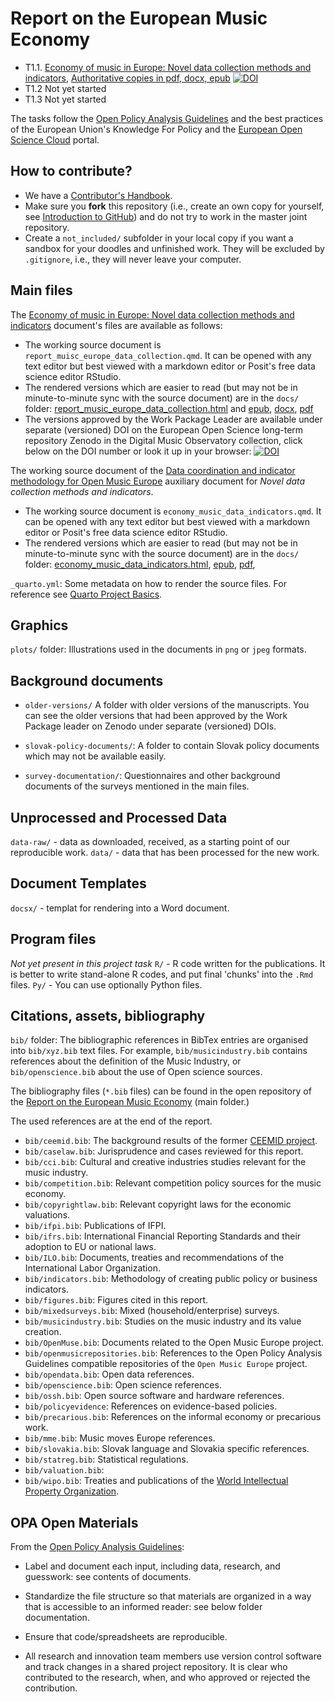 # Report on the European Music Economy

-    T1.1. [Economy of music in Europe: Novel data collection methods and indicators](https://music.dataobservatory.eu/documents/open_music_europe/economy/report/report.html), [Authoritative copies in pdf, docx, epub](https://doi.org/10.5281/zenodo.8334648) [![DOI](https://zenodo.org/badge/DOI/10.5281/zenodo.8334648.svg)](https://doi.org/10.5281/zenodo.8334648)
-   T1.2 Not yet started
-   T1.3 Not yet started

The tasks follow the [Open Policy Analysis Guidelines](http://www.bitss.org/wp-content/uploads/2019/03/OPA-Guidelines.pdf) and the best practices of the European Union's Knowledge For Policy and the [European Open Science Cloud](https://eosc-portal.eu/) portal.

## How to contribute?

- We have a [Contributor's Handbook](https://manual.dataobservatory.eu/).
- Make sure you __fork__ this repository (i.e., create an own copy for yourself, see [Introduction to GitHub](https://manual.dataobservatory.eu/)) and do not try to work in the master joint repository. 
- Create a `not_included/` subfolder in your local copy if you want a sandbox for your doodles and unfinished work. They will be excluded by `.gitignore`, i.e., they will never leave your computer.

## Main files
The [Economy of music in Europe: Novel data collection methods and indicators](https://music.dataobservatory.eu/documents/open_music_europe/economy/report/report.html) document's files are available as follows: 
- The working source document is `report_muisc_europe_data_collection.qmd`. It can be opened with any text editor but best viewed with a markdown editor or Posit's free data science editor RStudio. 
- The rendered versions which are easier to read (but may not be in minute-to-minute sync with the source document) are in the `docs/` folder: [report_music_europe_data_collection.html](https://github.com/antaldaniel/report-european-music-economy/raw/main/docs/report_music_europe_data_collection.html) and [epub](https://github.com/antaldaniel/report-european-music-economy/raw/main/docs/report_music_europe_data_collection.epub), [docx](https://github.com/antaldaniel/report-european-music-economy/raw/main/docs/report_music_europe_data_collection.epub), [pdf](https://github.com/antaldaniel/report-european-music-economy/raw/main/docs/report_music_europe_data_collection.pdf)
- The versions approved by the Work Package Leader are available under separate (versioned) DOI on the European Open Science long-term repository Zenodo in the Digital Music Observatory collection, click below on the DOI number or look it up in your browser:
[![DOI](https://zenodo.org/badge/DOI/10.5281/zenodo.6464782.svg)](https://doi.org/10.5281/zenodo.6464782)


The working source document of the [Data coordination and indicator methodology for Open Music Europe]() auxiliary document for _Novel data collection methods and indicators_.  
- The working source document is `economy_music_data_indicators.qmd`. It can be opened with any text editor but best viewed with a markdown editor or Posit's free data science editor RStudio. 
- The rendered versions which are easier to read (but may not be in minute-to-minute sync with the source document) are in the `docs/` folder: [economy_music_data_indicators.html](https://github.com/antaldaniel/report-european-music-economy/raw/main/docs/economy_music_data_indicators.html), [epub](https://github.com/antaldaniel/report-european-music-economy/raw/main/docs/economy_music_data_indicators.epub), [pdf](https://github.com/antaldaniel/report-european-music-economy/raw/main/docs/economy_music_data_indicators.pdf),

`_quarto.yml`: Some metadata on how to render the source files. For reference see [Quarto Project Basics](https://quarto.org/docs/projects/quarto-projects.html).

## Graphics

`plots/` folder: Illustrations used in the documents in `png` or `jpeg` formats.

## Background documents

- `older-versions/`  A folder with older versions of the manuscripts.  You can see the older versions that had been approved by the Work Package leader on Zenodo under separate (versioned) DOIs.

- `slovak-policy-documents/`: A folder to contain Slovak policy documents which may not be available easily.

- `survey-documentation/`: Questionnaires and other background documents of the surveys mentioned in the main files.

## Unprocessed and Processed Data 
`data-raw/` - data as downloaded, received, as a starting point of our reproducible work. 
`data/` - data that has been processed for the new work.

## Document Templates
`docsx/` - templat for rendering into a Word document.

## Program files
_Not yet present in this project task_
`R/` - R code written for the publications.  It is better to write stand-alone R codes, and put final 'chunks' into the `.Rmd` files.
`Py/` - You can use optionally Python files. 


## Citations, assets, bibliography

`bib/` folder: The bibliographic references in BibTex entries are organised into `bib/xyz.bib` text files.  For example, `bib/musicindustry.bib` contains references about the definition of the Music Industry, or `bib/openscience.bib` about the use of Open science sources.

The bibliography files (`*.bib` files) can be found in the open repository of the [Report on the European Music Economy](https://github.com/dataobservatory-eu/european_music_economy) (main folder.)

The used references are at the end of the report.

-   `bib/ceemid.bib`: The background results of the former [CEEMID project](https://reprex.nl/project/ceemid/).
-   `bib/caselaw.bib`: Jurisprudence and cases reviewed for this report.
-   `bib/cci.bib`: Cultural and creative industries studies relevant for the music industry.
-   `bib/competition.bib`: Relevant competition policy sources for the music economy.
-   `bib/copyrightlaw.bib`: Relevant copyright laws for the economic valuations.
-   `bib/ifpi.bib`: Publications of IFPI.
-   `bib/ifrs.bib`:  International Financial Reporting Standards and their adoption to EU or national laws.
-    `bib/ILO.bib`: Documents, treaties and recommendations of the International Labor Organization.
-    `bib/indicators.bib`: Methodology of creating public policy or business indicators.
-    `bib/figures.bib`:  Figures cited in this report.
-    `bib/mixedsurveys.bib`:  Mixed (household/enterprise) surveys.
-   `bib/musicindustry.bib`:  Studies on the music industry and its value creation.
-    `bib/OpenMuse.bib`:  Documents related to the Open Music Europe project.
-    `bib/openmusicrepositories.bib`:  References to the Open Policy Analysis Guidelines compatible repositories of the `Open Music Europe` project.
-    `bib/opendata.bib`:  Open data references.
-    `bib/openscience.bib`:  Open science references.
-    `bib/ossh.bib`: Open source software and hardware references.
-    `bib/policyevidence`:  References on evidence-based policies.
-   `bib/precarious.bib`: References on the informal economy or precarious work.
-   `bib/mme.bib`: Music moves Europe references.
-   `bib/slovakia.bib`: Slovak language and Slovakia specific references.
-   `bib/statreg.bib`: Statistical regulations.
-    `bib/valuation.bib`: 
-    `bib/wipo.bib`:  Treaties and publications of the [World Intellectual Property Organization](https://www.wipo.int/).


## OPA Open Materials

From the [Open Policy Analysis Guidelines](http://www.bitss.org/wp-content/uploads/2019/03/OPA-Guidelines.pdf):

- Label and document each input, including data, research, and guesswork: see contents of documents.

- Standardize the file structure so that materials are organized in a way that is accessible to an informed reader: see below folder documentation.

- Ensure that code/spreadsheets are reproducible. 

- All research and innovation team members use version control software and track changes in a shared project repository. It is clear who contributed to the research, when, and who approved or rejected the contribution.